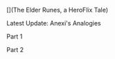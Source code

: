 [](The Elder Runes, a HeroFlix Tale)

Latest Update: <a name="/page-2#id-0">Anexi's Analogies</a> 

<a name="/page-1">Part 1</a> 

<a name="/page-2">Part 2</a> 



